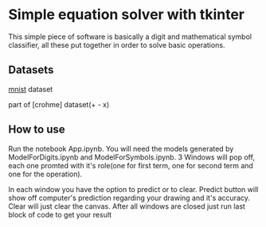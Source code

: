 # Simple equation solver with tkinter

This simple piece of software is basically a digit and mathematical symbol classifier, all these put together in order to solve basic operations.

## Datasets

[mnist](https://www.kaggle.com/c/digit-recognizer/data) dataset

part of [crohme] dataset(+  -  x)


## How to use
Run the notebook App.ipynb. You will need the models generated by ModelForDigits.ipynb and ModelForSymbols.ipynb. 3 Windows will pop off, each one promted with it's role(one for first term, one for second term and one for the operation). 

In each window you have the option to predict or to clear. Predict button will show off computer's prediction regarding your drawing and it's accuracy. Clear will just clear the canvas. After all windows are closed just run last block of code to get your result
